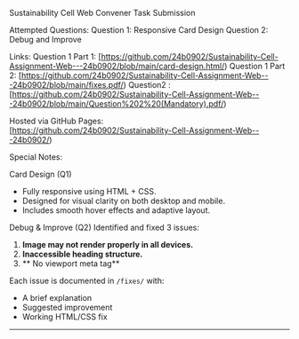 Sustainability Cell Web Convener Task Submission

Attempted Questions:
Question 1: Responsive Card Design
Question 2: Debug and Improve

Links:
Question 1 Part 1: [https://github.com/24b0902/Sustainability-Cell-Assignment-Web---24b0902/blob/main/card-design.html/)
Question 1 Part 2: [https://github.com/24b0902/Sustainability-Cell-Assignment-Web---24b0902/blob/main/fixes.pdf/)
Question2 : [https://github.com/24b0902/Sustainability-Cell-Assignment-Web---24b0902/blob/main/Question%202%20(Mandatory).pdf/)

Hosted via GitHub Pages:  
[https://github.com/24b0902/Sustainability-Cell-Assignment-Web---24b0902/)

Special Notes:

 Card Design (Q1)
- Fully responsive using HTML + CSS.
- Designed for visual clarity on both desktop and mobile.
- Includes smooth hover effects and adaptive layout.

 Debug & Improve (Q2)
Identified and fixed 3 issues:
1. **Image may not render properly in all devices.**
2. **Inaccessible heading structure.**
3. ** No viewport meta tag**

Each issue is documented in `/fixes/` with:
- A brief explanation
- Suggested improvement
- Working HTML/CSS fix

---


